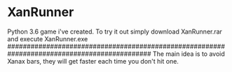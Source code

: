 # XanRunner
Python 3.6 game i've created. To try it out simply download XanRunner.rar and execute XanRunner.exe
#############################################################################################
The main idea is to avoid Xanax bars, they will get faster each time you don't hit one.
